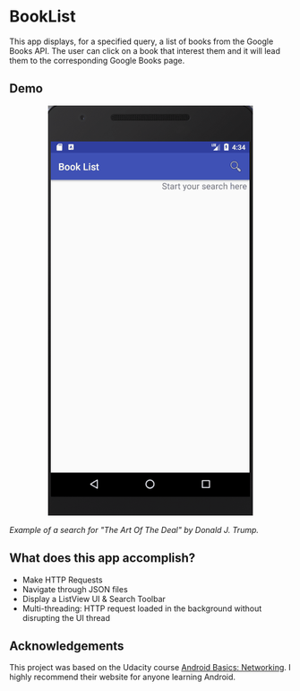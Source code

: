 # BookList
This app displays, for a specified query, a list of books from the Google Books API. The user can click on a book that interest them and it will lead them to the corresponding Google Books page.

## Demo

<p align="center">
  <img src="https://github.com/andibakti/BookList/blob/master/Book%20list%20-%20search.gif"/>
</p>


*Example of a search for "The Art Of The Deal" by Donald J. Trump.*

## What does this app accomplish?

* Make HTTP Requests
* Navigate through JSON files
* Display a ListView UI & Search Toolbar
* Multi-threading: HTTP request loaded in the background without disrupting the UI thread

## Acknowledgements

This project was based on the Udacity course [Android Basics: Networking](https://www.udacity.com/course/android-basics-networking--ud843). I highly recommend their website for anyone learning Android.


